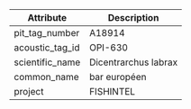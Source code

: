 | Attribute  | Description |
| ------------- | ------------- |
| pit_tag_number | A18914 |
| acoustic_tag_id | OPI-630 |
| scientific_name | Dicentrarchus labrax |
| common_name | bar européen |
| project | FISHINTEL |